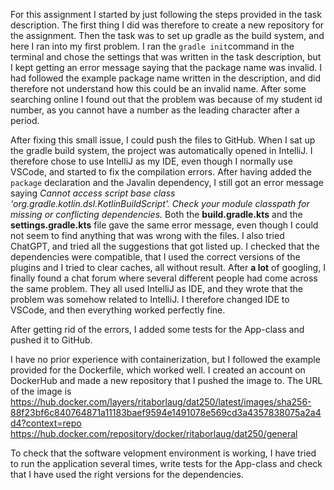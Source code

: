 For this assignment I started by just following the steps provided in the task description.
The first thing I did was therefore to create a new repository for the assignment.
Then the task was to set up gradle as the build system, and here I ran into my first problem. I ran the `gradle init`command in the terminal and chose the settings that was written in the task description, but I kept getting an error message saying that the package name was invalid. I had followed the example package name written in the description, and did therefore not understand how this could be an invalid name. After some searching online I found out that the problem was because of my student id number, as you cannot have a number as the leading character after a period.

After fixing this small issue, I could push the files to GitHub.
When I sat up the gradle build system, the project was automatically opened in IntelliJ. I therefore chose to use IntelliJ as my IDE, even though I normally use VSCode, and started to fix the compilation errors. After having added the `package` declaration and the Javalin dependency, I still got an error message saying _Cannot access script base class 'org.gradle.kotlin.dsl.KotlinBuildScript'. Check your module classpath for missing or conflicting dependencies._ Both the **build.gradle.kts** and the **settings.gradle.kts** file gave the same error message, even though I could not seem to find anything that was wrong with the files. I also tried ChatGPT, and tried all the suggestions that got listed up. I checked that the dependencies were compatible, that I used the correct versions of the plugins and I tried to clear caches, all without result. After **a lot** of googling, I finally found a chat forum where several different people had come across the same problem. They all used IntelliJ as IDE, and they wrote that the problem was somehow related to IntelliJ. I therefore changed IDE to VSCode, and then everything worked perfectly fine.

After getting rid of the errors, I added some tests for the App-class and pushed it to GitHub. 

I have no prior experience with containerization, but I followed the example provided for the Dockerfile, which worked well. I created an account on DockerHub and made a new repository that I pushed the image to. 
The URL of the image is https://hub.docker.com/layers/ritaborlaug/dat250/latest/images/sha256-88f23bf6c840764871a11183baef9594e1491078e569cd3a4357838075a2a4d4?context=repo
https://hub.docker.com/repository/docker/ritaborlaug/dat250/general 


To check that the software velopment environment is working, I have tried to run the application several times, write tests for the App-class and check that I have used the right versions for the dependencies. 